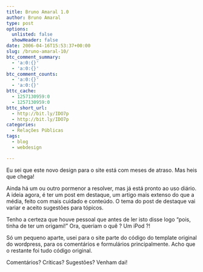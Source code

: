 ```yaml
---
title: Bruno Amaral 1.0
author: Bruno Amaral
type: post
options:
  unlisted: false
  showHeader: false
date: 2006-04-16T15:53:37+00:00
slug: /bruno-amaral-10/
btc_comment_summary:
  - 'a:0:{}'
  - 'a:0:{}'
btc_comment_counts:
  - 'a:0:{}'
  - 'a:0:{}'
bttc_cache:
  - 1257130959:0
  - 1257130959:0
bttc_short_url:
  - http://bit.ly/IDO7p
  - http://bit.ly/IDO7p
categories:
  - Relações Públicas
tags:
  - blog
  - webdesign

---
```

Eu sei que este novo design para o site está com meses de atraso. Mas heis que chega!

Ainda há um ou outro pormenor a resolver, mas já está pronto ao uso diário. A ideia agora, é ter um post em destaque, um artigo mais extenso do que a média, feito com mais cuidado e conteúdo. O tema do post de destaque vai variar e aceito sugestões para tópicos.

<!--more-->Tenho a certeza que houve pessoal que antes de ler isto disse logo &#8220;pois, tinha de ter um origami!&#8221; Ora, queriam o quê ? Um iPod ?!

Só um pequeno aparte, usei para o site parte do código do template original do wordpress, para os comentários e formulários principalmente. Acho que o restante foi tudo código original.
  
Comentários? Críticas? Sugestões? Venham dai!